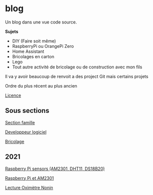 # blog

Un blog dans une vue code source.

__Sujets__
* DIY (Faire soit même)
* RaspberryPi ou OrangePi Zero
* Home Assistant
* Bricolages en carton
* Lego
* Tout autre activité de bricolage ou de construction avec mon fils

Il va y avoir beaucoup de renvoit a des project Git mais certains projets

Ordre du plus récent au plus ancien

[Licence](./LICENSE)

## Sous sections

[Section famille](./enfant_famille/README.md)

[Developpeur logiciel](./developer/README.md)

[Bricolage](./bricolage/README.md)

## 2021

[Raspberry Pi sensors (AM2301, DHT11, DS18B20)](https://github.com/jingl3s/raspberry_pi_sensors)

[Raspberry Pi et AM2301](https://github.com/jingl3s/raspberry_pi_DHT21-AM2301/blob/master/README.md)

[Lecture Oximètre Nonin](https://github.com/jingl3s/NoninPulseOx)